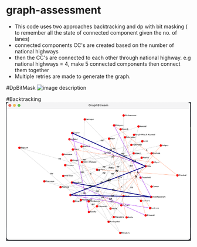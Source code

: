 # graph-assessment
- This code uses two approaches backtracking and dp with bit masking ( to remember all the state of connected component given the no. of lanes)
- connected components CC's are created based on the number of national highways
- then the CC's are connected to each other through national highway.
e.g national highways = 4, make 5 connected components then connect them together
- Multiple retries are made to generate the graph.

#DpBitMask
![image description](demo/dp_bitmask_network.png)

#Backtracking
![image description](demo/sample_image2.png)

